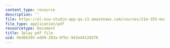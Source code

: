 ```yaml
---
content_type: resource
description: ''
file: https://ol-ocw-studio-app-qa.s3.amazonaws.com/courses/21m-355-musical-improvisation-spring-2013/66d66395edd9203a0fbc943e44128376_s31hXhmhUws.pdf
file_type: application/pdf
resourcetype: Document
title: 3play pdf file
uid: 66d66395-edd9-203a-0fbc-943e44128376
---
```


